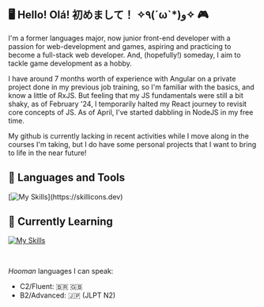 ## 🖥️ Hello! Olá! 初めまして！ ✧٩(ˊωˋ*)و✧ 🎮

I'm a former languages major, now junior front-end developer with a passion for web-development and games, aspiring and practicing to become a full-stack web developer. And, (hopefully!) someday, I aim to tackle game development as a hobby.

I have around 7 months worth of experience with Angular on a private project done in my previous job training, so I'm familiar with the basics, and know a little of RxJS. But feeling that my JS fundamentals were still a bit shaky, as of February '24, I temporarily halted my React journey to revisit core concepts of JS. As of April, I've started dabbling in NodeJS in my free time.

My github is currently lacking in recent activities while I move along in the courses I'm taking, but I do have some personal projects that I want to bring to life in the near future!

## 🧰 Languages and Tools
[![My Skills](https://skillicons.dev/icons?i=html,css,sass,tailwind,styledcomponents,js,typescript,react,redux,angular,rxjs,git,npm,vite,)](https://skillicons.dev) 

## 🧠 Currently Learning
[![My Skills](https://skillicons.dev/icons?i=nodejs,expressjs)](https://skillicons.dev)

<br>

<i>Hooman</i> languages I can speak:<br>
<ul><li>C2/Fluent: 🇧🇷 🇬🇧</li>
<li>B2/Advanced: 🇯🇵 (JLPT N2)</li>
